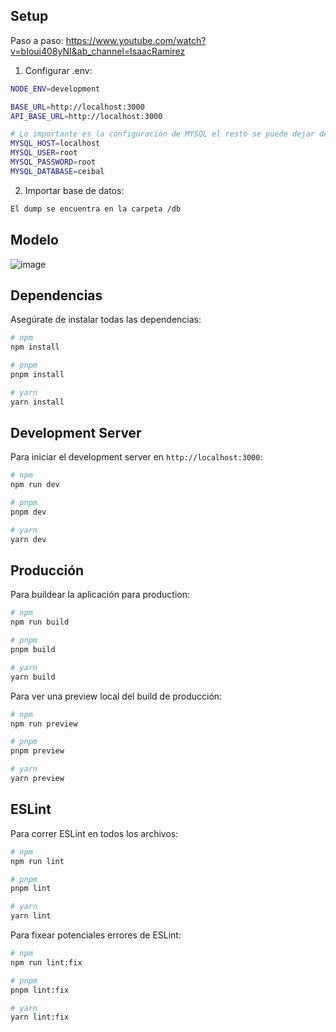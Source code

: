 ## Setup

Paso a paso: https://www.youtube.com/watch?v=bIoui408yNI&ab_channel=IsaacRamirez

1. Configurar .env:

```bash
NODE_ENV=development

BASE_URL=http://localhost:3000
API_BASE_URL=http://localhost:3000

# Lo importante es la configuración de MYSQL el resto se puede dejar default
MYSQL_HOST=localhost
MYSQL_USER=root
MYSQL_PASSWORD=root
MYSQL_DATABASE=ceibal
```

2. Importar base de datos:

```bash
El dump se encuentra en la carpeta /db
```

## Modelo
![image](https://github.com/isaac-ramirez/ceibal-test/assets/48778675/4f94f035-c2df-4cc7-8157-74b58600bafb)


## Dependencias

Asegúrate de instalar todas las dependencias:

```bash
# npm
npm install

# pnpm
pnpm install

# yarn
yarn install
```

## Development Server

Para iniciar el development server en `http://localhost:3000`:

```bash
# npm
npm run dev

# pnpm
pnpm dev

# yarn
yarn dev
```

## Producción

Para buildear la aplicación para production:

```bash
# npm
npm run build

# pnpm
pnpm build

# yarn
yarn build
```

Para ver una preview local del build de producción:

```bash
# npm
npm run preview

# pnpm
pnpm preview

# yarn
yarn preview
```

## ESLint

Para correr ESLint en todos los archivos:

```bash
# npm
npm run lint

# pnpm
pnpm lint

# yarn
yarn lint
```

Para fixear potenciales errores de ESLint:

```bash
# npm
npm run lint:fix

# pnpm
pnpm lint:fix

# yarn
yarn lint:fix
```
